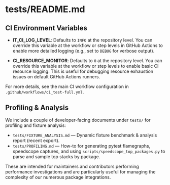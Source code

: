 # tests/README.md

## CI Environment Variables

- **IT_CI_LOG_LEVEL**: Defaults to `INFO` at the repository level. You can override this variable at the workflow or step levels in GitHub Actions to enable more detailed logging (e.g., set to `DEBUG` for verbose output).

- **CI_RESOURCE_MONITOR**: Defaults to `0` at the repository level. You can override this variable at the workflow or step levels to enable basic CI resource logging. This is useful for debugging resource exhaustion issues on default GitHub Actions runners.

For more details, see the main CI workflow configuration in `.github/workflows/ci_test-full.yml`.

## Profiling & Analysis

We include a couple of developer-facing documents under `tests/` for profiling and fixture analysis:

- `tests/FIXTURE_ANALYSIS.md` — Dynamic fixture benchmark & analysis report (recent export).
- `tests/PROFILING.md` — How-to for generating pytest flamegraphs, speedscope captures, and using `scripts/speedscope_top_packages.py` to parse and sample top stacks by package.

These are intended for maintainers and contributors performing performance investigations and are particularly useful for managing the complexity of our numerous package integrations.
